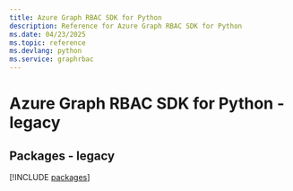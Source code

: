 ```yaml
---
title: Azure Graph RBAC SDK for Python
description: Reference for Azure Graph RBAC SDK for Python
ms.date: 04/23/2025
ms.topic: reference
ms.devlang: python
ms.service: graphrbac
---
```

# Azure Graph RBAC SDK for Python - legacy
## Packages - legacy
[!INCLUDE [packages](graph-rbac-index.md)]